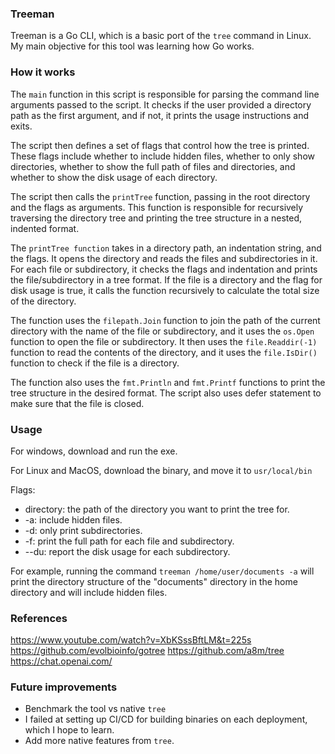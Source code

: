 ### Treeman

Treeman is a Go CLI, which is a basic port of the ```tree``` command in Linux. My main objective for this tool was learning how Go works.

### How it works

The ```main``` function in this script is responsible for parsing the command line arguments passed to the script. It checks if the user provided a directory path as the first argument, and if not, it prints the usage instructions and exits.

The script then defines a set of flags that control how the tree is printed. These flags include whether to include hidden files, whether to only show directories, whether to show the full path of files and directories, and whether to show the disk usage of each directory.

The script then calls the ```printTree``` function, passing in the root directory and the flags as arguments. This function is responsible for recursively traversing the directory tree and printing the tree structure in a nested, indented format.

The ```printTree function``` takes in a directory path, an indentation string, and the flags. It opens the directory and reads the files and subdirectories in it. For each file or subdirectory, it checks the flags and indentation and prints the file/subdirectory in a tree format. If the file is a directory and the flag for disk usage is true, it calls the function recursively to calculate the total size of the directory.

The function uses the ```filepath.Join``` function to join the path of the current directory with the name of the file or subdirectory, and it uses the ```os.Open``` function to open the file or subdirectory. It then uses the ```file.Readdir(-1)``` function to read the contents of the directory, and it uses the ```file.IsDir()``` function to check if the file is a directory.

The function also uses the ```fmt.Println``` and ```fmt.Printf``` functions to print the tree structure in the desired format. The script also uses defer statement to make sure that the file is closed.

### Usage

For windows, download and run the exe. 

For Linux and MacOS, download the binary, and move it to ```usr/local/bin```

Flags:

- directory: the path of the directory you want to print the tree for.
- -a: include hidden files.
- -d: only print subdirectories.
- -f: print the full path for each file and subdirectory.
- --du: report the disk usage for each subdirectory.

For example, running the command ```treeman /home/user/documents -a``` will print the directory structure of the "documents" directory in the home directory and will include hidden files.

### References

https://www.youtube.com/watch?v=XbKSssBftLM&t=225s
https://github.com/evolbioinfo/gotree
https://github.com/a8m/tree
https://chat.openai.com/

### Future improvements

- Benchmark the tool vs native ```tree```
- I failed at setting up CI/CD for building binaries on each deployment, which I hope to learn.
- Add more native features from ```tree```.


